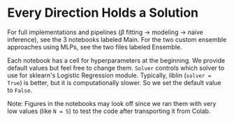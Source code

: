 # Every Direction Holds a Solution
For full implementations and pipelines ($\beta$ fitting -> modeling -> naive inference), see the 3 notebooks labeled Main. For the two custom ensemble approaches using MLPs, see the two files labeled Ensemble.

Each notebook has a cell for hyperparameters at the beginning. We provide default values but feel free to change them. `Solver` controls which solver to use for sklearn's Logistic Regression module. Typically, liblin (`solver = True`) is better, but it is computationally slower. So we set the default value to `False`.

Note: Figures in the notebooks may look off since we ran them with very low values (like `N = 5`) to test the code after transporting it from Colab.
